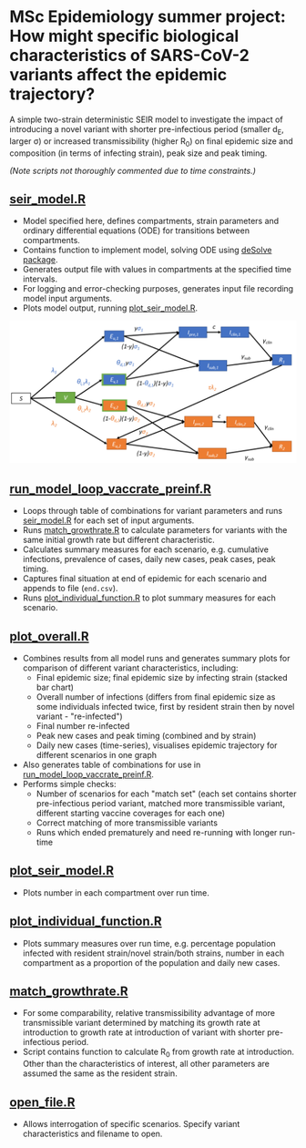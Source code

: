 # MSc Epidemiology summer project: How might specific biological characteristics of SARS-CoV-2 variants affect the epidemic trajectory?
A simple two-strain deterministic SEIR model to investigate the impact of introducing a novel variant with shorter pre-infectious period (smaller d<sub>E</sub>, larger &sigma;) or increased transmissibility (higher R<sub>0</sub>) on final epidemic size and composition (in terms of infecting strain), peak size and peak timing.

*(Note scripts not thoroughly commented due to time constraints.)*

## [seir_model.R](/seir_model.R)
- Model specified here, defines compartments, strain parameters and ordinary differential equations (ODE) for transitions between compartments.
- Contains function to implement model, solving ODE using [deSolve package](https://cran.r-project.org/web/packages/deSolve/index.html).
- Generates output file with values in compartments at the specified time intervals.
- For logging and error-checking purposes, generates input file recording model input arguments.
- Plots model output, running [plot_seir_model.R](/plot_seir_model.R).

![Model structure](/model_structure.png)

## [run_model_loop_vaccrate_preinf.R](/run_model_loop_vaccrate_preinf.R)
- Loops through table of combinations for variant parameters and runs [seir_model.R](/seir_model.R) for each set of input arguments.
- Runs [match_growthrate.R](/match_growthrate.R) to calculate parameters for variants with the same initial growth rate but different characteristic.
- Calculates summary measures for each scenario, e.g. cumulative infections, prevalence of cases, daily new cases, peak cases, peak timing.
- Captures final situation at end of epidemic for each scenario and appends to file (`end.csv`).
- Runs [plot_individual_function.R](/plot_individual_function.R) to plot summary measures for each scenario.

## [plot_overall.R](/plot_overall.R)
- Combines results from all model runs and generates summary plots for comparison of different variant characteristics, including:
  - Final epidemic size; final epidemic size by infecting strain (stacked bar chart)
  - Overall number of infections (differs from final epidemic size as some individuals infected twice, first by resident strain then by novel variant - "re-infected")
  - Final number re-infected
  - Peak new cases and peak timing (combined and by strain)
  - Daily new cases (time-series), visualises epidemic trajectory for different scenarios in one graph
- Also generates table of combinations for use in [run_model_loop_vaccrate_preinf.R](/run_model_loop_vaccrate_preinf.R).
- Performs simple checks: 
  - Number of scenarios for each "match set" (each set contains shorter pre-infectious period variant, matched more transmissible variant, different starting vaccine coverages for each one)
  - Correct matching of more transmissible variants
  - Runs which ended prematurely and need re-running with longer run-time

## [plot_seir_model.R](/plot_seir_model.R) 
- Plots number in each compartment over run time.

## [plot_individual_function.R](/plot_individual_function.R)
- Plots summary measures over run time, e.g. percentage population infected with resident strain/novel strain/both strains, number in each compartment as a proportion of the population and daily new cases.

## [match_growthrate.R](/match_growthrate.R)
- For some comparability, relative transmissibility advantage of more transmissible variant determined by matching its growth rate at introduction to growth rate at introduction of variant with shorter pre-infectious period.
- Script contains function to calculate R<sub>0</sub> from growth rate at introduction. Other than the characteristics of interest, all other parameters are assumed the same as the resident strain.

## [open_file.R](/open_file.R)
- Allows interrogation of specific scenarios. Specify variant characteristics and filename to open.
